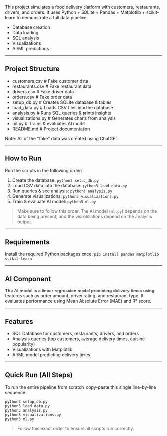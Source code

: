 This project simulates a food delivery platform with customers, restaurants, drivers, and orders. It uses Python + SQLite + Pandas + Matplotlib + scikit-learn to demonstrate a full data pipeline:
- Database creation
- Data loading
- SQL analysis
- Visualizations
- AI/ML predictions

---

## Project Structure

- customers.csv         # Fake customer data
- restaurants.csv       # Fake restaurant data
- drivers.csv           # Fake driver data
- orders.csv            # Fake order data
- setup_db.py           # Creates SQLite database & tables
- load_data.py          # Loads CSV files into the database
- analysis.py           # Runs SQL queries & prints insights
- visualizations.py     # Generates charts from analysis
- ml.py                 # Trains & evaluates AI model
- README.md             # Project documentation

Note: All of the "fake" data was created using ChatGPT

---

## How to Run

Run the scripts in the following order:

1. Create the database: `python3 setup_db.py`
2. Load CSV data into the database: `python3 load_data.py`
3. Run queries & see analysis: `python3 analysis.py`
4. Generate visualizations: `python3 visualizations.py`
5. Train & evaluate AI model: `python3 ml.py`

> Make sure to follow this order. The AI model (`ml.py`) depends on the data being present, and the visualizations depend on the analysis output.

---

## Requirements

Install the required Python packages once: `pip install pandas matplotlib scikit-learn`

---

## AI Component

The AI model is a linear regression model predicting delivery times using features such as order amount, driver rating, and restaurant type. It evaluates performance using Mean Absolute Error (MAE) and R² score.

---

## Features

- SQL Database for customers, restaurants, drivers, and orders
- Analysis queries (top customers, average delivery times, cuisine popularity)
- Visualizations with Matplotlib
- AI/ML model predicting delivery times

---

## Quick Run (All Steps)

To run the entire pipeline from scratch, copy-paste this single line-by-line sequence:

`python3 setup_db.py`  
`python3 load_data.py`  
`python3 analysis.py`  
`python3 visualizations.py`  
`python3 ml.py`

> Follow this exact order to ensure all scripts run correctly.